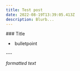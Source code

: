 ```yaml
---
title: Test post
date: 2022-08-19T13:39:05.413Z
description: Blurb...
---
```

#﻿## Title

* ﻿ bulletpoint

-﻿--

_﻿_formatted text__
